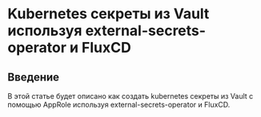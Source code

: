 # Kubernetes секреты из Vault используя external-secrets-operator и FluxCD

## Введение
В этой статье будет описано как создать kubernetes секреты из Vault с помощью AppRole используя external-secrets-operator и FluxCD.

